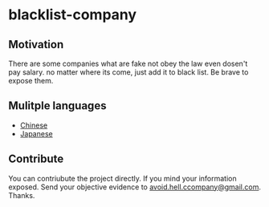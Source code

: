 # blacklist-company

## Motivation
There are some companies what are fake not obey the law even dosen't pay salary.
no matter where its come, just add it to black list. Be brave to expose them.

## Mulitple languages
* [Chinese]()
* [Japanese]()

## Contribute
You can contriubute the project directly. If you mind your information exposed.
Send your objective evidence to [avoid.hell.ccompany@gmail.com](avoid.hell.ccompany@gmail.com). Thanks.
